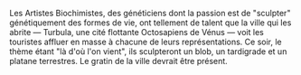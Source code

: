 
Les Artistes Biochimistes, des généticiens dont la passion est de "sculpter" génétiquement des formes de vie, ont tellement de talent que la ville qui les abrite — Turbula, une cité flottante Octosapiens de Vénus — voit les touristes affluer en masse à chacune de leurs représentations.
Ce soir, le thème étant "là d'où l'on vient", ils sculpteront un blob, un tardigrade et un platane terrestres. Le gratin de la ville devrait être présent.